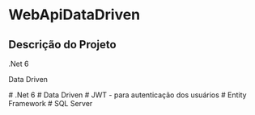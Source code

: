 # WebApiDataDriven
## Descrição do Projeto
<p>.Net 6</p>
<p>Data Driven</p>
# .Net 6
# Data Driven
# JWT - para autenticação dos usuários
# Entity Framework
# SQL Server
